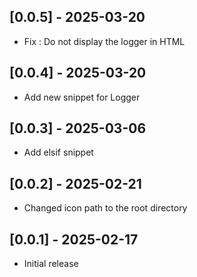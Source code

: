 ## [0.0.5] - 2025-03-20
- Fix : Do not display the logger in HTML

## [0.0.4] - 2025-03-20
- Add new snippet for Logger

## [0.0.3] - 2025-03-06
- Add elsif snippet

## [0.0.2] - 2025-02-21
- Changed icon path to the root directory

## [0.0.1] - 2025-02-17
- Initial release
